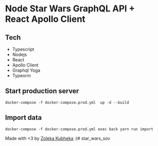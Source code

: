 # Node Star Wars GraphQL API + React Apollo Client
 
## Tech

 -  Typescript
 -  Nodejs
 -  React
 -  Apollo Client
 -  Graphql Yoga
 -  Typeorm

## Start production server
`docker-compose -f docker-compose.prod.yml  up -d --build`

## Import data
`docker-compose -f docker-compose.prod.yml exec back yarn run import`

 Made with <3 by [Zoleka Kubheka](https://github.com/zowiezo) :)# star_wars_sov
